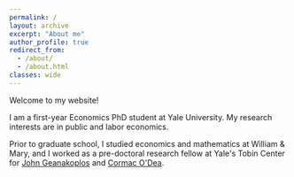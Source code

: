 ```yaml
---
permalink: /
layout: archive
excerpt: "About me"
author_profile: true
redirect_from: 
  - /about/
  - /about.html
classes: wide
---
```


Welcome to my website!

I am a first-year Economics PhD student at Yale University. My research interests are in public and labor economics.

Prior to graduate school, I studied economics and mathematics at William & Mary, and I worked as a pre-doctoral research fellow at Yale's Tobin Center for 
<a href="https://economics.yale.edu/people/john-geanakoplos">John Geanakoplos</a>
 and <a href="https://sites.google.com/site/cormacodea/home">Cormac O'Dea</a>.